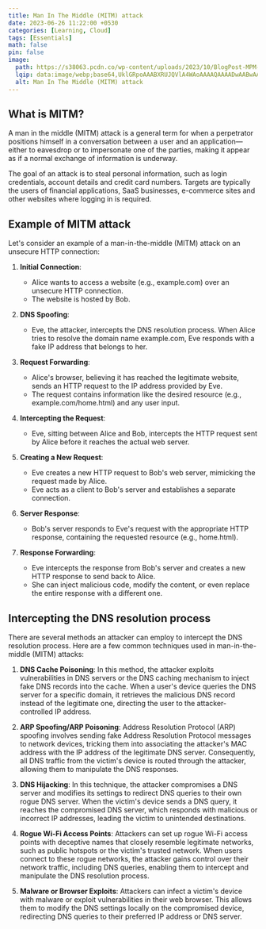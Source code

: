 ```yaml
---
title: Man In The Middle (MITM) attack
date: 2023-06-26 11:22:00 +0530
categories: [Learning, Cloud]
tags: [Essentials]
math: false
pin: false
image:
  path: https://s38063.pcdn.co/wp-content/uploads/2023/10/BlogPost-MPM-ManInTheMiddle-LC-85410.jpg
  lqip: data:image/webp;base64,UklGRpoAAABXRUJQVlA4WAoAAAAQAAAADwAABwAAQUxQSDIAAAARL0AmbZurmr57yyIiqE8oiG0bejIYEQTgqiDA9vqnsUSI6H+oAERp2HZ65qP/VIAWAFZQOCBCAAAA8AEAnQEqEAAIAAVAfCWkAALp8sF8rgRgAP7o9FDvMCkMde9PK7euH5M1m6VWoDXf2FkP3BqV0ZYbO6NA/VFIAAAA
  alt: Man In The Middle (MITM) attack
---
```


## What is MITM?

A man in the middle (MITM) attack is a general term for when a perpetrator positions himself in a conversation between a user and an application—either to eavesdrop or to impersonate one of the parties, making it appear as if a normal exchange of information is underway.

The goal of an attack is to steal personal information, such as login credentials, account details and credit card numbers. Targets are typically the users of financial applications, SaaS businesses, e-commerce sites and other websites where logging in is required.

## Example of MITM attack

Let's consider an example of a man-in-the-middle (MITM) attack on an unsecure HTTP connection:

1.  **Initial Connection**:
    -   Alice wants to access a website (e.g., example.com) over an unsecure HTTP connection.
    -   The website is hosted by Bob.
    
2.  **DNS Spoofing**:
    -   Eve, the attacker, intercepts the DNS resolution process. When Alice tries to resolve the domain name example.com, Eve responds with a fake IP address that belongs to her.

3.  **Request Forwarding**:   
    -   Alice's browser, believing it has reached the legitimate website, sends an HTTP request to the IP address provided by Eve.
    -   The request contains information like the desired resource (e.g., example.com/home.html) and any user input.

4.  **Intercepting the Request**:
    -   Eve, sitting between Alice and Bob, intercepts the HTTP request sent by Alice before it reaches the actual web server.

5.  **Creating a New Request**:
    -   Eve creates a new HTTP request to Bob's web server, mimicking the request made by Alice.
    -   Eve acts as a client to Bob's server and establishes a separate connection.

6.  **Server Response**:
    -   Bob's server responds to Eve's request with the appropriate HTTP response, containing the requested resource (e.g., home.html).

7.  **Response Forwarding**:
    -   Eve intercepts the response from Bob's server and creates a new HTTP response to send back to Alice.
    -   She can inject malicious code, modify the content, or even replace the entire response with a different one.

## Intercepting the DNS resolution process

There are several methods an attacker can employ to intercept the DNS resolution process. Here are a few common techniques used in man-in-the-middle (MITM) attacks:

1.  **DNS Cache Poisoning**: In this method, the attacker exploits vulnerabilities in DNS servers or the DNS caching mechanism to inject fake DNS records into the cache. When a user's device queries the DNS server for a specific domain, it retrieves the malicious DNS record instead of the legitimate one, directing the user to the attacker-controlled IP address.
    
2.  **ARP Spoofing/ARP Poisoning**: Address Resolution Protocol (ARP) spoofing involves sending fake Address Resolution Protocol messages to network devices, tricking them into associating the attacker's MAC address with the IP address of the legitimate DNS server. Consequently, all DNS traffic from the victim's device is routed through the attacker, allowing them to manipulate the DNS responses.
    
3.  **DNS Hijacking**: In this technique, the attacker compromises a DNS server and modifies its settings to redirect DNS queries to their own rogue DNS server. When the victim's device sends a DNS query, it reaches the compromised DNS server, which responds with malicious or incorrect IP addresses, leading the victim to unintended destinations.
    
4.  **Rogue Wi-Fi Access Points**: Attackers can set up rogue Wi-Fi access points with deceptive names that closely resemble legitimate networks, such as public hotspots or the victim's trusted network. When users connect to these rogue networks, the attacker gains control over their network traffic, including DNS queries, enabling them to intercept and manipulate the DNS resolution process.
    
5.  **Malware or Browser Exploits**: Attackers can infect a victim's device with malware or exploit vulnerabilities in their web browser. This allows them to modify the DNS settings locally on the compromised device, redirecting DNS queries to their preferred IP address or DNS server.
